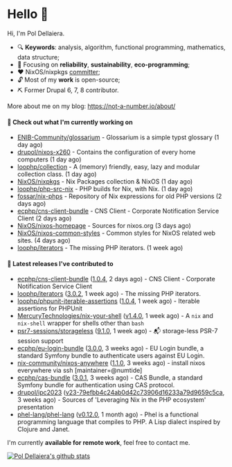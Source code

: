 # Hello 👋

Hi, I'm Pol Dellaiera.

- 🔍 **Keywords**: analysis, algorithm, functional programming, mathematics, data structure;
- 🎯 Focusing on **reliability**, **sustainability**, **eco-programming**;
- ❤️ NixOS/nixpkgs [committer](https://github.com/orgs/NixOS/teams/nixpkgs-committers?query=drupol);
- 🔓 Most of my **work** is open-source;
- ⛏️ Former Drupal 6, 7, 8 contributor.

More about me on my blog: https://not-a-number.io/about/

#### 👷 Check out what I'm currently working on

- [ENIB-Community/glossarium](https://github.com/ENIB-Community/glossarium) - Glossarium is a simple typst glossary (1 day ago)
- [drupol/nixos-x260](https://github.com/drupol/nixos-x260) - Contains the configuration of every home computers (1 day ago)
- [loophp/collection](https://github.com/loophp/collection) - A (memory) friendly, easy, lazy and modular collection class. (1 day ago)
- [NixOS/nixpkgs](https://github.com/NixOS/nixpkgs) - Nix Packages collection &amp; NixOS (1 day ago)
- [loophp/php-src-nix](https://github.com/loophp/php-src-nix) - PHP builds for Nix, with Nix. (1 day ago)
- [fossar/nix-phps](https://github.com/fossar/nix-phps) - Repository of Nix expressions for old PHP versions (2 days ago)
- [ecphp/cns-client-bundle](https://github.com/ecphp/cns-client-bundle) - CNS Client - Corporate Notification Service Client (2 days ago)
- [NixOS/nixos-homepage](https://github.com/NixOS/nixos-homepage) - Sources for nixos.org (3 days ago)
- [NixOS/nixos-common-styles](https://github.com/NixOS/nixos-common-styles) - Common styles for NixOS related web sites. (4 days ago)
- [loophp/iterators](https://github.com/loophp/iterators) - The missing PHP iterators. (1 week ago)

#### 🔭 Latest releases I've contributed to

- [ecphp/cns-client-bundle](https://github.com/ecphp/cns-client-bundle) ([1.0.4](https://github.com/ecphp/cns-client-bundle/releases/tag/1.0.4), 2 days ago) - CNS Client - Corporate Notification Service Client
- [loophp/iterators](https://github.com/loophp/iterators) ([3.0.2](https://github.com/loophp/iterators/releases/tag/3.0.2), 1 week ago) - The missing PHP iterators.
- [loophp/phpunit-iterable-assertions](https://github.com/loophp/phpunit-iterable-assertions) ([1.0.4](https://github.com/loophp/phpunit-iterable-assertions/releases/tag/1.0.4), 1 week ago) - Iterable assertions for PHPUnit
- [MercuryTechnologies/nix-your-shell](https://github.com/MercuryTechnologies/nix-your-shell) ([v1.4.0](https://github.com/MercuryTechnologies/nix-your-shell/releases/tag/v1.4.0), 1 week ago) - A `nix` and `nix-shell` wrapper for shells other than `bash`
- [psr7-sessions/storageless](https://github.com/psr7-sessions/storageless) ([9.1.0](https://github.com/psr7-sessions/storageless/releases/tag/9.1.0), 1 week ago) - :mailbox_with_mail: storage-less PSR-7 session support
- [ecphp/eu-login-bundle](https://github.com/ecphp/eu-login-bundle) ([3.0.0](https://github.com/ecphp/eu-login-bundle/releases/tag/3.0.0), 3 weeks ago) - EU Login bundle, a standard Symfony bundle to authenticate users against EU Login.
- [nix-community/nixos-anywhere](https://github.com/nix-community/nixos-anywhere) ([1.1.0](https://github.com/nix-community/nixos-anywhere/releases/tag/1.1.0), 3 weeks ago) - install nixos everywhere via ssh [maintainer=@numtide]
- [ecphp/cas-bundle](https://github.com/ecphp/cas-bundle) ([3.0.1](https://github.com/ecphp/cas-bundle/releases/tag/3.0.1), 3 weeks ago) - CAS Bundle, a standard Symfony bundle for authentication using CAS protocol.
- [drupol/ipc2023](https://github.com/drupol/ipc2023) ([v23-79efbb4c24ab0d42c73906d16233a79d9659c5ca](https://github.com/drupol/ipc2023/releases/tag/v23-79efbb4c24ab0d42c73906d16233a79d9659c5ca), 3 weeks ago) - Sources of &#39;Leveraging Nix in the PHP ecosystem&#39; presentation
- [phel-lang/phel-lang](https://github.com/phel-lang/phel-lang) ([v0.12.0](https://github.com/phel-lang/phel-lang/releases/tag/v0.12.0), 1 month ago) - Phel is a functional programming language that compiles to PHP. A Lisp dialect inspired by Clojure and Janet.

I'm currently **available for remote work**, feel free to contact me.

[![Pol Dellaiera's github stats](https://github-readme-stats.vercel.app/api?username=drupol&count_private=true&show_icons=true)](https://github.com/drupol)
